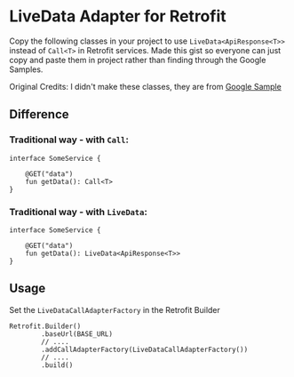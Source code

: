 # LiveData Adapter for Retrofit

Copy the following classes in your project to use `LiveData<ApiResponse<T>>` instead of `Call<T>` in Retrofit services.
Made this gist so everyone can just copy and paste them in project rather than finding through the Google Samples.

Original Credits: I didn't make these classes, they are from [Google Sample](https://github.com/googlesamples/android-architecture-components/tree/master/GithubBrowserSample) 

## Difference

### Traditional way - with `Call`:

```
interface SomeService {

    @GET("data")
    fun getData(): Call<T>
}
```

### Traditional way - with `LiveData`:

```
interface SomeService {

    @GET("data")
    fun getData(): LiveData<ApiResponse<T>>
}
```

## Usage

Set the `LiveDataCallAdapterFactory` in the Retrofit Builder

```
Retrofit.Builder()
        .baseUrl(BASE_URL)
        // ....
        .addCallAdapterFactory(LiveDataCallAdapterFactory())
        // ....
        .build()
```                   